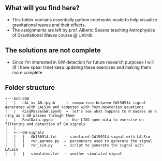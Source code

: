 ## What will you find here?
 - This folder contains essentially python notebooks made to help visualize gravitational waves and their effects.
 - The assignments are left by prof. Alberto Sesana teaching Astrophysics of Gravitational Waves course @ Unimib
## The solutions are not complete 
 - Since I'm interested in GW detection for future research purposes I will (if I have spear time) keep updating these exercises and making them more complete

## Folder structure

```plaintext
+---AstroGW
|   |   LAL_vs_AN.ipynb     →  comparison between GW150914 signal generated with LALSim and computed with Post-Newtonian equations
|   |   RingMassesGW.ipynb  →  let's see what happens to N masses on a ring as a GW passes through them
|   |   RealData.ipynb      →  Use LIGO open data to exercise on filtering and detection of GW signals
|   |
|   +---GW-signals
|   |   |   GW150914.txt   →  simulated GW150914 signal with LALSim
|   |   |   run_params.py  →  parameters used to generate the signal
|   |   |   run_sim.py     →  script to generate the signal with LALSim
|   |   |   simulated.txt  →  another simulated signal
